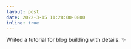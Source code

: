 ```yaml
---
layout: post
date: 2022-3-15 11:28:00-0800
inline: true
---
```




Writed a tutorial for blog building with details. :sparkles: